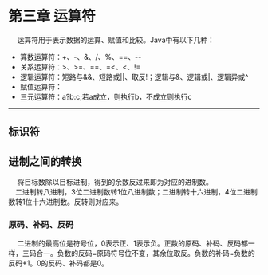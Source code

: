 # 第三章 运算符
&emsp; 运算符用于表示数据的运算、赋值和比较。Java中有以下几种：
* 算数运算符：+、-、&、/、%、==、--
* 关系运算符：>、>=、==、=<、<、!=
* 逻辑运算符：短路与&&、短路或||、取反!；逻辑与&、逻辑或|、逻辑异或^
* 赋值运算符：
* 三元运算符：a?b:c;若a成立，则执行b，不成立则执行c

---
## 标识符
## 进制之间的转换
&emsp; 将目标数除以目标进制，得到的余数反过来即为对应的进制数。<br>
&emsp;二进制转八进制，3位二进制数转1位八进制数；二进制转十六进制，4位二进制数转1位十六进制数。反转则对应来。 
<br>

### 原码、补码、反码
&emsp; 二进制的最高位是符号位，0表示正、1表示负。正数的原码、补码、反码都一样，三码合一。负数的反码=原码符号位不变，其余位取反。负数的补码=负数的反码+1。0的反码、补码都是0。